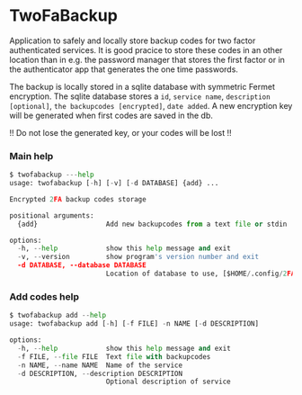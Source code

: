 # TwoFaBackup

Application to safely and locally store backup codes for two factor authenticated
services. It is good pracice to store these codes in an other location than in
e.g. the password manager that stores the first factor or in the authenticator app
that generates the one time passwords.

The backup is locally stored in a sqlite database with symmetric Fermet encryption.
The sqlite database stores a `id`, `service name`, `description [optional]`,
`the backupcodes [encrypted]`, `date added`. A new encryption key will be generated
when first codes are saved in the db.

!! Do not lose the generated key, or your codes will be lost !!

### Main help

```python
$ twofabackup ---help
usage: twofabackup [-h] [-v] [-d DATABASE] {add} ...

Encrypted 2FA backup codes storage

positional arguments:
  {add}                 Add new backupcodes from a text file or stdin

options:
  -h, --help            show this help message and exit
  -v, --version         show program's version number and exit
  -d DATABASE, --database DATABASE
                        Location of database to use, [$HOME/.config/2FA_codes.db]
```

### Add codes help

```python
$ twofabackup add --help
usage: twofabackup add [-h] [-f FILE] -n NAME [-d DESCRIPTION]

options:
  -h, --help            show this help message and exit
  -f FILE, --file FILE  Text file with backupcodes
  -n NAME, --name NAME  Name of the service
  -d DESCRIPTION, --description DESCRIPTION
                        Optional description of service
```
